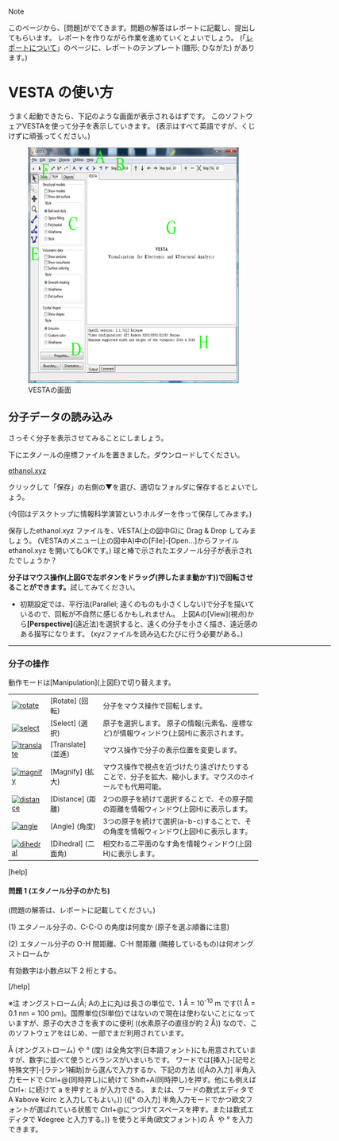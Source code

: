 >[!note]
>このページから、[問題]がでてきます。問題の解答はレポートに記載し、提出してもらいます。
>レポートを作りながら作業を進めていくとよいでしょう。
>(「<a title="レポートについて(情報科学演習)" href="http://science.shinshu-u.ac.jp/~tiiyama/?page_id=3300">レポートについて</a>」のページに、レポートのテンプレート(雛形; ひながた) があります。)

# VESTA の使い方
うまく起動できたら、下記のような画面が表示されるはずです。
このソフトウェアVESTAを使って分子を表示していきます。
(表示はすべて英語ですが、くじけずに頑張ってください。)

<figure>
  <img src="/img/window1.png" alt="" width="557" height="475"/>
  <figcaption>VESTAの画面</figcaption>
</figure>

## 分子データの読み込み
さっそく分子を表示させてみることにしましょう。  

下にエタノールの座標ファイルを置きました。ダウンロードしてください。

[ethanol.xyz](/files/ethanol.xyz)

クリックして「保存」の右側の▼を選び、適切なフォルダに保存するとよいでしょう。

(今回はデスクトップに情報科学演習というホルダーを作って保存してみます。)

保存したethanol.xyz ファイルを、VESTA(上の図中G)に Drag &amp; Drop してみましょう。
(VESTAのメニュー(上の図中A)中の[File]-[Open...]からファイル ethanol.xyz を開いてもOKです。)
球と棒で示されたエタノール分子が表示されたでしょうか？

<strong>分子はマウス操作(上図Gで左ボタンをドラッグ(押したまま動かす))で回転させることができます。</strong>試してみてください。
<ul>
 	<li>初期設定では、平行法(Parallel; 遠くのものも小さくしない)で分子を描いているので、回転が不自然に感じるかもしれません。
上図Aの[View](視点)から<strong>[Perspective]</strong>(遠近法)を選択すると、遠くの分子を小さく描き、遠近感のある描写になります。
(xyzファイルを読み込むたびに行う必要がある。)</li>
</ul>

<hr style="width: 650px;" />

<h3>分子の操作</h3>
動作モードは[Manipulation](上図E)で切り替えます。
<table border="0">
<tbody>
<tr>
<td><a href="http://science.shinshu-u.ac.jp/~tiiyama/wp-content/uploads/2011/07/rotate1.png"><img class="alignnone size-full wp-image-6430" src="http://science.shinshu-u.ac.jp/~tiiyama/wp-content/uploads/2011/07/rotate1.png" alt="rotate" width="70" height="64" /></a></td>
<td>[Rotate]
(回転)</td>
<td>分子をマウス操作で回転します。</td>
</tr>
<tr align="left" valign="middle">
<td><a href="http://science.shinshu-u.ac.jp/~tiiyama/wp-content/uploads/2011/07/select1.png"><img class="alignnone size-full wp-image-6432" src="http://science.shinshu-u.ac.jp/~tiiyama/wp-content/uploads/2011/07/select1.png" alt="select" width="70" height="64" /></a></td>
<td>[Select]
(選択)</td>
<td>原子を選択します。
原子の情報(元素名、座標など)が情報ウィンドウ(上図H)に表示されます。</td>
</tr>
<tr align="left" valign="middle">
<td><a href="http://science.shinshu-u.ac.jp/~tiiyama/wp-content/uploads/2011/07/translate1.png"><img class="alignnone size-full wp-image-6433" src="http://science.shinshu-u.ac.jp/~tiiyama/wp-content/uploads/2011/07/translate1.png" alt="translate" width="70" height="64" /></a></td>
<td>[Translate]
(並進)</td>
<td>マウス操作で分子の表示位置を変更します。</td>
</tr>
<tr align="left" valign="middle">
<td><a href="http://science.shinshu-u.ac.jp/~tiiyama/wp-content/uploads/2011/07/magnify1.png"><img class="alignnone size-full wp-image-6434" src="http://science.shinshu-u.ac.jp/~tiiyama/wp-content/uploads/2011/07/magnify1.png" alt="magnify" width="70" height="64" /></a></td>
<td>[Magnify]
(拡大)</td>
<td>マウス操作で視点を近づけたり遠ざけたりすることで、分子を拡大、縮小します。マウスのホイールでも代用可能。</td>
</tr>
<tr align="left" valign="middle">
<td><a href="http://science.shinshu-u.ac.jp/~tiiyama/wp-content/uploads/2011/07/distance1.png"><img class="alignnone size-full wp-image-6435" src="http://science.shinshu-u.ac.jp/~tiiyama/wp-content/uploads/2011/07/distance1.png" alt="distance" width="70" height="64" /></a></td>
<td>[Distance]
(距離)</td>
<td>2つの原子を続けて選択することで、その原子間の距離を情報ウィンドウ(上図H)に表示します。</td>
</tr>
<tr align="left" valign="middle">
<td><a href="http://science.shinshu-u.ac.jp/~tiiyama/wp-content/uploads/2011/07/angle1.png"><img class="alignnone size-full wp-image-6436" src="http://science.shinshu-u.ac.jp/~tiiyama/wp-content/uploads/2011/07/angle1.png" alt="angle" width="70" height="64" /></a></td>
<td>[Angle]
(角度)</td>
<td>3つの原子を続けて選択(a-b-c)することで、その角度を情報ウィンドウ(上図H)に表示します。</td>
</tr>
<tr align="left" valign="middle">
<td><a href="http://science.shinshu-u.ac.jp/~tiiyama/wp-content/uploads/2011/07/dihedral1.png"><img class="alignnone size-full wp-image-6437" src="http://science.shinshu-u.ac.jp/~tiiyama/wp-content/uploads/2011/07/dihedral1.png" alt="dihedral" width="70" height="64" /></a></td>
<td>[Dihedral]
(二面角)</td>
<td>相交わる二平面のなす角を情報ウィンドウ(上図H)に表示します。</td>
</tr>
</tbody>
</table>
[help]
<h4><strong>問題 1</strong> (エタノール分子のかたち)</h4>
(問題の解答は、レポートに記載してください。)

(1) エタノール分子の、C-C-O の角度は何度か (原子を選ぶ順番に注意)

(2) エタノール分子の O-H 間距離、C-H 間距離 (隣接しているもの)は何オングストロームか

有効数字は小数点以下 2 桁とする。

[/help]

<a name="ang"></a>※注 オングストローム(Å; Aの上に丸)は長さの単位で、1 Å = 10<sup>-10</sup> m です(1 Å = 0.1 nm = 100 pm)。国際単位(SI単位)ではないので現在は使わないことになっていますが、原子の大きさを表すのに便利 ((水素原子の直径が約 2 Å)) なので、このソフトウェアをはじめ、一部でまだ利用されています。

Å (オングストローム) や ° (度) は全角文字(日本語フォント)にも用意されていますが、数字に並べて使うとバランスがいまいちです。
ワードでは[挿入]-[記号と特殊文字]-[ラテン1補助]から選んで入力するか、下記の方法 (([Åの入力] 半角入力モードで Ctrl+@(同時押し)に続けて Shift+A(同時押し)を押す。他にも例えば Ctrl+: に続けて a を押すと ä が入力できる。
または、ワードの数式エディタで A ¥above ¥circ と入力してもよい。)) (([° の入力] 半角入力モードでかつ欧文フォントが選ばれている状態で Ctrl+@につづけてスペースを押す。または数式エディタで ¥degree と入力する。)) を使うと半角(欧文フォント)の Å  や ° を入力できます。
